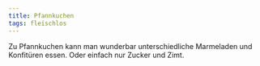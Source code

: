 ```yaml
---
title: Pfannkuchen
tags: fleischlos
---
```


Zu Pfannkuchen kann man wunderbar unterschiedliche Marmeladen und Konfitüren essen. Oder einfach nur Zucker und Zimt.